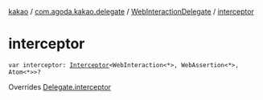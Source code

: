[kakao](../../index.md) / [com.agoda.kakao.delegate](../index.md) / [WebInteractionDelegate](index.md) / [interceptor](./interceptor.md)

# interceptor

`var interceptor: `[`Interceptor`](../../com.agoda.kakao.intercept/-interceptor/index.md)`<WebInteraction<*>, WebAssertion<*>, Atom<*>>?`

Overrides [Delegate.interceptor](../-delegate/interceptor.md)

